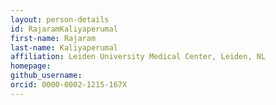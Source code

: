 ```yaml
---
layout: person-details
id: RajaramKaliyaperumal
first-name: Rajaram
last-name: Kaliyaperumal
affiliation: Leiden University Medical Center, Leiden, NL
homepage:
github_username:
orcid: 0000-0002-1215-167X
---
```

